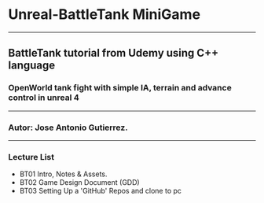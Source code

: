 # Unreal-BattleTank MiniGame
---
## BattleTank tutorial from Udemy using C++ language
### OpenWorld tank fight with simple IA, terrain and advance control in unreal 4
---
### Autor: Jose Antonio Gutierrez.
---

### Lecture List
* BT01 Intro, Notes & Assets.
* BT02 Game Design Document (GDD)
* BT03 Setting Up a 'GitHub' Repos and clone to pc

